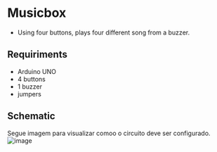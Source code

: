 # Musicbox
* Using four buttons, plays four different song from a buzzer.

## Requiriments
* Arduino UNO
* 4 buttons
* 1 buzzer
* jumpers

## Schematic
Segue imagem para visualizar comoo o circuito deve ser configurado.
![image](https://user-images.githubusercontent.com/76977246/147722212-f4ab6d00-1172-4c5f-917b-0eaf6e41d265.png)
